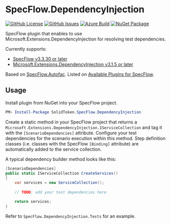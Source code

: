 # SpecFlow.DependencyInjection

[![GitHub License](https://img.shields.io/github/license/solidtoken/SpecFlow.DependencyInjection.svg)](https://github.com/solidtoken/SpecFlow.DependencyInjection/blob/main/LICENSE) 
[![GitHub Issues](https://img.shields.io/github/issues/solidtoken/SpecFlow.DependencyInjection.svg)](https://github.com/solidtoken/SpecFlow.DependencyInjection/issues) 
[![Azure Build](https://img.shields.io/azure-devops/build/solidtoken/GitHub/20.svg)](https://solidtoken.visualstudio.com/GitHub/_build/latest?definitionId=20&branchName=main) 
[![NuGet Package](https://img.shields.io/nuget/v/SolidToken.SpecFlow.DependencyInjection.svg)](https://www.nuget.org/packages/SolidToken.SpecFlow.DependencyInjection)

SpecFlow plugin that enables to use Microsoft.Extensions.DependencyInjection for resolving test dependencies.

Currently supports:
* [SpecFlow v3.3.30 or later](https://www.nuget.org/packages/SpecFlow/3.3.30)
* [Microsoft.Extensions.DependencyInjection v3.1.5 or later](https://www.nuget.org/packages/Microsoft.Extensions.DependencyInjection/3.1.5)

Based on [SpecFlow.Autofac](https://github.com/gasparnagy/SpecFlow.Autofac).
Listed on [Available Plugins for SpecFlow](https://specflow.org/documentation/Available-Plugins/).

## Usage

Install plugin from NuGet into your SpecFlow project.

```powershell
PM> Install-Package SolidToken.SpecFlow.DependencyInjection
```

Create a static method in your SpecFlow project that returns a `Microsoft.Extensions.DependencyInjection.IServiceCollection` and tag it with the `[ScenarioDependencies]` attribute. 
Configure your test dependencies for the scenario execution within this method. 
Step definition classes (i.e. classes with the SpecFlow `[Binding]` attribute) are automatically added to the service collection.

A typical dependency builder method looks like this:

```csharp
[ScenarioDependencies]
public static IServiceCollection CreateServices()
{
    var services = new ServiceCollection();
    
    // TODO: add your test dependencies here

    return services;
}
```

Refer to `SpecFlow.DependencyInjection.Tests` for an example.
